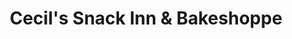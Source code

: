 ---
title: "Cecil's Snack Inn & Bakeshoppe"
url: /cagayan-de-oro-city/cecils-snack-inn-and-bakeshoppe/
shop: bakery
---